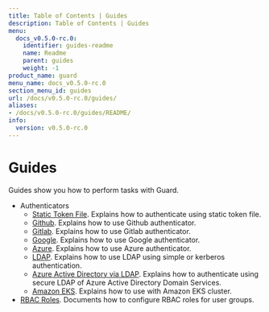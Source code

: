 ```yaml
---
title: Table of Contents | Guides
description: Table of Contents | Guides
menu:
  docs_v0.5.0-rc.0:
    identifier: guides-readme
    name: Readme
    parent: guides
    weight: -1
product_name: guard
menu_name: docs_v0.5.0-rc.0
section_menu_id: guides
url: /docs/v0.5.0-rc.0/guides/
aliases:
- /docs/v0.5.0-rc.0/guides/README/
info:
  version: v0.5.0-rc.0
---
```


# Guides

Guides show you how to perform tasks with Guard.

- Authenticators
  - [Static Token File](/docs/v0.5.0-rc.0/guides/authenticator/static_token_file). Explains how to authenticate using static token file.
  - [Github](/docs/v0.5.0-rc.0/guides/authenticator/github). Explains how to use Github authenticator.
  - [Gitlab](/docs/v0.5.0-rc.0/guides/authenticator/gitlab). Explains how to use Gitlab authenticator.
  - [Google](/docs/v0.5.0-rc.0/guides/authenticator/google). Explains how to use Google authenticator.
  - [Azure](/docs/v0.5.0-rc.0/guides/authenticator/azure). Explains how to use Azure authenticator.
  - [LDAP](/docs/v0.5.0-rc.0/guides/authenticator/ldap). Explains how to use LDAP using simple or kerberos authentication.
  - [Azure Active Directory via LDAP](/docs/v0.5.0-rc.0/guides/authenticator/ldap_azure). Explains how to authenticate using secure LDAP of Azure Active Directory Domain Services.
  - [Amazon EKS](/docs/v0.5.0-rc.0/guides/authenticator/aws_eks). Explains how to use with Amazon EKS cluster.
- [RBAC Roles](/docs/v0.5.0-rc.0/guides/rbac). Documents how to configure RBAC roles for user groups.
